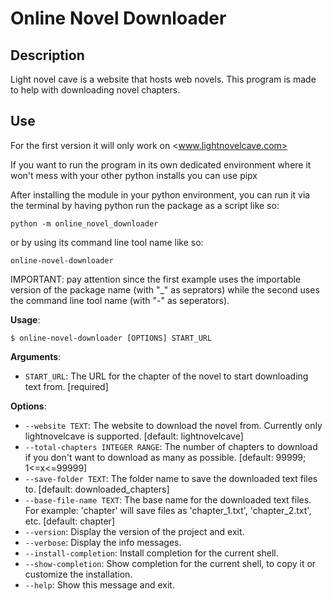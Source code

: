 # Online Novel Downloader

## Description

Light novel cave is a website that hosts web novels. This program is made to help with downloading novel chapters.

## Use

For the first version it will only work on <www.lightnovelcave.com>

If you want to run the program in its own dedicated environment where it won't mess with your other python installs you can use pipx

After installing the module in your python environment, you can run it via the terminal
by having python run the package as a script like so:

```
python -m online_novel_downloader
```

or by using its command line tool name like so:

```
online-novel-downloader
```

IMPORTANT: pay attention since the first example uses the importable version of the package
name (with "_" as seprators) while the second uses the command line tool name (with "-" as
seperators).

**Usage**:

```console
$ online-novel-downloader [OPTIONS] START_URL
```

**Arguments**:

* `START_URL`: The URL for the chapter of the novel to start downloading text from.  [required]

**Options**:

* `--website TEXT`: The website to download the novel from. Currently only lightnovelcave is supported.  [default: lightnovelcave]
* `--total-chapters INTEGER RANGE`: The number of chapters to download if you don't want to download as many as possible.  [default: 99999; 1<=x<=99999]
* `--save-folder TEXT`: The folder name to save the downloaded text files to.  [default: downloaded_chapters]
* `--base-file-name TEXT`: The base name for the downloaded text files. For example: 'chapter' will save files as 'chapter_1.txt', 'chapter_2.txt', etc.  [default: chapter]
* `--version`: Display the version of the project and exit.
* `--verbose`: Display the info messages.
* `--install-completion`: Install completion for the current shell.
* `--show-completion`: Show completion for the current shell, to copy it or customize the installation.
* `--help`: Show this message and exit.
